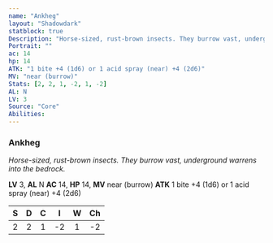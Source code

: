 ```yaml
---
name: "Ankheg"
layout: "Shadowdark"
statblock: true
Description: "Horse-sized, rust-brown insects. They burrow vast, underground warrens into the bedrock."
Portrait: ""
ac: 14
hp: 14
ATK: "1 bite +4 (1d6) or 1 acid spray (near) +4 (2d6)"
MV: "near (burrow)"
Stats: [2, 2, 1, -2, 1, -2]
AL: N
LV: 3
Source: "Core"
Abilities:
---
```


### Ankheg

_Horse-sized, rust-brown insects. They burrow vast, underground warrens into the bedrock._

**LV** 3, **AL** N
**AC** 14, **HP** 14, **MV** near (burrow)
**ATK** 1 bite +4 (1d6) or 1 acid spray (near) +4 (2d6)

|  S  |  D  |  C  |  I  |  W  |  Ch  |
|:---:|:---:|:---:|:---:|:---:|:----:|
| 2 | 2 | 1 | -2 | 1 | -2 |

